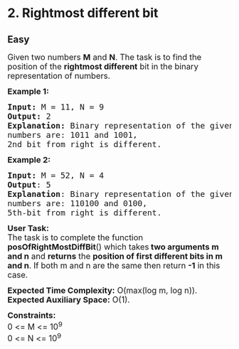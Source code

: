 # 2. Rightmost different bit
## Easy 
<div class="problem-statement">
                <p></p><p><span style="font-size:18px">Given two numbers <strong>M</strong> and <strong>N</strong>. The task is to find the position of the&nbsp;<strong>rightmost different</strong> bit in the binary representation of numbers.</span></p>

<p><span style="font-size:18px"><strong>Example 1:&nbsp;</strong></span></p>

<pre><span style="font-size:18px"><strong>Input: </strong>M = 11, N = 9
<strong>Output:</strong> 2
<strong>Explanation:</strong> Binary representation of the given 
numbers are: 1011 and 1001, 
2nd bit from right is different.</span></pre>

<p><span style="font-size:18px"><strong>Example 2:</strong></span></p>

<pre><span style="font-size:18px"><strong>Input: </strong>M = 52, N = 4
<strong>Output</strong>: 5
<strong>Explanation</strong>: Binary representation of the given 
numbers are: 110100 </span><span style="font-size:18px">and 0100, 
5th-bit from right is different.</span>
</pre>

<p><span style="font-size:18px"><strong>User Task:</strong><br>
The task is to complete the function <strong>posOfRightMostDiffBit</strong>() which takes<strong> two arguments m and n</strong> and <strong>returns</strong> the <strong>position of first different bits in m and n</strong>.&nbsp;If both m&nbsp;and n&nbsp;are the same then return&nbsp;<strong>-1</strong> in this case.</span></p>

<p><span style="font-size:18px"><strong>Expected Time Complexity:</strong>&nbsp;O(max(log m, log n)).<br>
<strong>Expected Auxiliary Space:</strong>&nbsp;O(1).</span></p>

<p><span style="font-size:18px"><strong>Constraints:</strong><br>
0 &lt;= M &lt;= 10<sup>9</sup><br>
0 &lt;= N &lt;= 10<sup>9</sup></span></p>
 <p></p>
            </div>